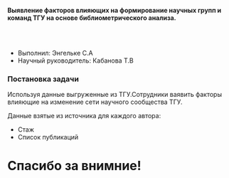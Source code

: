 **Выявление факторов влияющих на формирование научных групп и команд ТГУ на основе библиометрического анализа.**

<br><br>

- Выполнил: Энгельке С.А
- Научный руководитель: Кабанова Т.В

[comment]: # (!!!)
### Постановка задачи
Используя данные выгруженные из ТГУ.Сотрудники ваявить факторы влияющие на изменение сети научного сообщества ТГУ.

Данные взятые из источника для каждого автора:
- Стаж
- Список публикаций

[comment]: # (!!!)






[comment]: # (!!!)
# Спасибо за внимние! 